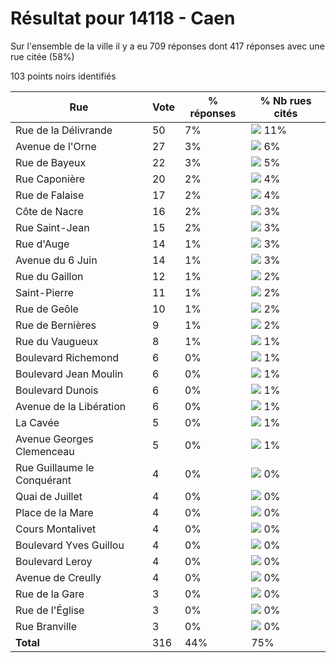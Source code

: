 # Résultat pour 14118 - Caen

Sur l'ensemble de la ville il y a eu 709 réponses dont 417 réponses avec une rue citée (58%)

103 points noirs identifiés

| Rue | Vote | % réponses | % Nb rues cités|
|-----|------|------------|----------------|
| Rue de la Délivrande | 50 | 7% | <img src="../../img/bar_11.gif" />&nbsp;11%|
| Avenue de l'Orne | 27 | 3% | <img src="../../img/bar_6.gif" />&nbsp;6%|
| Rue de Bayeux | 22 | 3% | <img src="../../img/bar_5.gif" />&nbsp;5%|
| Rue Caponière | 20 | 2% | <img src="../../img/bar_4.gif" />&nbsp;4%|
| Rue de Falaise | 17 | 2% | <img src="../../img/bar_4.gif" />&nbsp;4%|
| Côte de Nacre | 16 | 2% | <img src="../../img/bar_3.gif" />&nbsp;3%|
| Rue Saint-Jean | 15 | 2% | <img src="../../img/bar_3.gif" />&nbsp;3%|
| Rue d'Auge | 14 | 1% | <img src="../../img/bar_3.gif" />&nbsp;3%|
| Avenue du 6 Juin | 14 | 1% | <img src="../../img/bar_3.gif" />&nbsp;3%|
| Rue du Gaillon | 12 | 1% | <img src="../../img/bar_2.gif" />&nbsp;2%|
| Saint-Pierre | 11 | 1% | <img src="../../img/bar_2.gif" />&nbsp;2%|
| Rue de Geôle | 10 | 1% | <img src="../../img/bar_2.gif" />&nbsp;2%|
| Rue de Bernières | 9 | 1% | <img src="../../img/bar_2.gif" />&nbsp;2%|
| Rue du Vaugueux | 8 | 1% | <img src="../../img/bar_1.gif" />&nbsp;1%|
| Boulevard Richemond | 6 | 0% | <img src="../../img/bar_1.gif" />&nbsp;1%|
| Boulevard Jean Moulin | 6 | 0% | <img src="../../img/bar_1.gif" />&nbsp;1%|
| Boulevard Dunois | 6 | 0% | <img src="../../img/bar_1.gif" />&nbsp;1%|
| Avenue de la Libération | 6 | 0% | <img src="../../img/bar_1.gif" />&nbsp;1%|
| La Cavée | 5 | 0% | <img src="../../img/bar_1.gif" />&nbsp;1%|
| Avenue Georges Clemenceau | 5 | 0% | <img src="../../img/bar_1.gif" />&nbsp;1%|
| Rue Guillaume le Conquérant | 4 | 0% | <img src="../../img/bar_0.gif" />&nbsp;0%|
| Quai de Juillet | 4 | 0% | <img src="../../img/bar_0.gif" />&nbsp;0%|
| Place de la Mare | 4 | 0% | <img src="../../img/bar_0.gif" />&nbsp;0%|
| Cours Montalivet | 4 | 0% | <img src="../../img/bar_0.gif" />&nbsp;0%|
| Boulevard Yves Guillou | 4 | 0% | <img src="../../img/bar_0.gif" />&nbsp;0%|
| Boulevard Leroy | 4 | 0% | <img src="../../img/bar_0.gif" />&nbsp;0%|
| Avenue de Creully | 4 | 0% | <img src="../../img/bar_0.gif" />&nbsp;0%|
| Rue de la Gare | 3 | 0% | <img src="../../img/bar_0.gif" />&nbsp;0%|
| Rue de l'Église | 3 | 0% | <img src="../../img/bar_0.gif" />&nbsp;0%|
| Rue Branville | 3 | 0% | <img src="../../img/bar_0.gif" />&nbsp;0%|
| **Total** | 316 | 44% | 75%|
